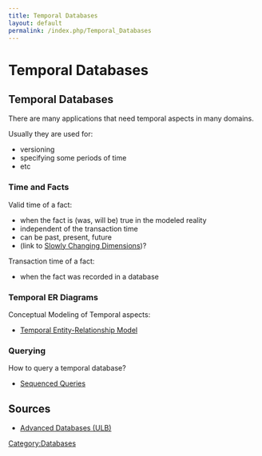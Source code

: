 ```yaml
---
title: Temporal Databases
layout: default
permalink: /index.php/Temporal_Databases
---
```


# Temporal Databases

## Temporal Databases
There are many applications that need temporal aspects in many domains. 

Usually they are used for:
- versioning
- specifying some periods of time
- etc


### Time and Facts
Valid time of a fact:
- when the fact is (was, will be) true in the modeled reality
- independent of the transaction time 
- can be past, present, future
- (link to [Slowly Changing Dimensions](Slowly_Changing_Dimensions))?

Transaction time of a fact:
- when the fact was recorded in a database



### Temporal ER Diagrams
Conceptual Modeling of Temporal aspects: 
- [Temporal Entity-Relationship Model](Temporal_Entity-Relationship_Model)


### Querying
How to query a temporal database?
- [Sequenced Queries](Sequenced_Queries)


## Sources
- [Advanced Databases (ULB)](Advanced_Databases_(ULB))

[Category:Databases](Category_Databases)